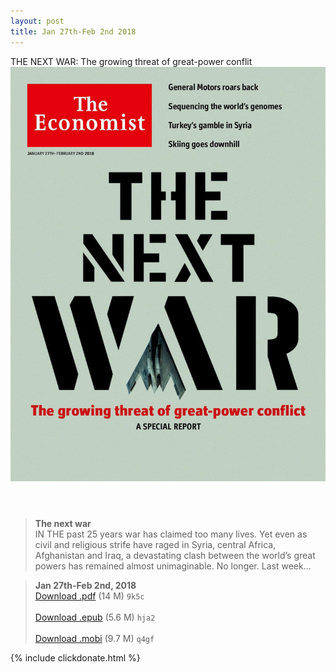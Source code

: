 ```yaml
---
layout: post
title: Jan 27th-Feb 2nd 2018
---
```


<div class="message">
	THE NEXT WAR: The growing threat of great-power conflit
</div>

<header class="xmas">
<div class="cover upload">
<img src="/public/img/the-economist/img_2018.01.27.jpg" />
</div>
</header>
<!--more-->

> **The next war** <br/>
IN THE past 25 years war has claimed too many lives. Yet even as civil and religious strife have raged in Syria, central Africa, Afghanistan and Iraq, a devastating clash between the world’s great powers has remained almost unimaginable. No longer. Last week...

> **Jan 27th-Feb 2nd, 2018**<br/>
[Download .pdf](https://pan.baidu.com/s/1jKqwGRk) (14 M) 
`9k5c` <br/><br/>
[Download .epub](https://pan.baidu.com/s/1mjc5m1U) (5.6 M) 
`hja2` <br/><br/>
[Download .mobi](https://pan.baidu.com/s/1eTV6hnc) (9.7 M) 
`q4gf`



{% include clickdonate.html %}

